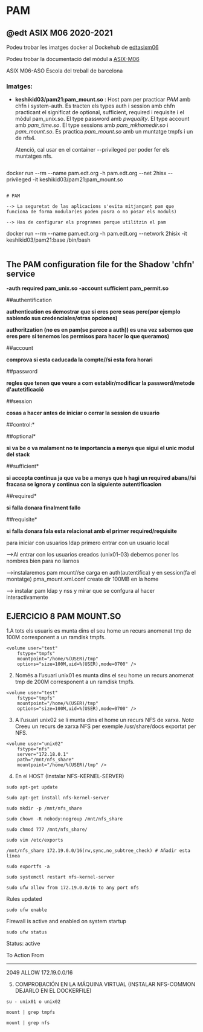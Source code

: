 # PAM

## @edt ASIX M06 2020-2021


Podeu trobar les imatges docker al Dockehub de [edtasixm06](https://hub.docker.com/u/edtasixm06/)

Podeu trobar la documentació del mòdul a [ASIX-M06](https://sites.google.com/site/asixm06edt/)

ASIX M06-ASO Escola del treball de barcelona

### Imatges:

* **keshikid03/pam21:pam_mount.so** : Host pam per practicar *PAM* amb chfn i system-auth. Es tracten els types
  auth i session amb chfn practicant el significat de optional, sufficient, required i requisite i el 
  mòdul pam_unix.so. El type password amb *pwquality*. El type account amb *pam_time.so*. 
  El type sessions amb *pam_mkhomedir.so* i *pam_mount.so*. Es practica *pam_mount.so* amb un muntatge tmpfs
  i un de nfs4.

  Atenció, cal usar en el container --privileged per poder fer els muntatges nfs.

  ```
docker run --rm --name pam.edt.org -h pam.edt.org --net 2hisx --privileged -it keshikid03/pam21:pam_mount.so

  ```
  
# PAM

--> La seguretat de las aplicacions s'evita mitjançant pam que funciona de forma modular(es poden posra o no posar els moduls)

--> Has de configurar els programes perque utilitzin el pam
 
```
docker run --rm --name pam.edt.org -h pam.edt.org --network 2hisix -it keshikid03/pam21:base /bin/bash
```
```
## The PAM configuration file for the Shadow 'chfn' service
**-auth    required        pam_unix.so**
**-account sufficient      pam_permit.so**

##authentification

**authentication es demostrar que si eres pere seas pere(por ejemplo sabiendo sus credenciales/otras opciones)**

**authoritzation (no es en pam(se parece a auth)) es una vez sabemos que eres pere si tenemos los permisos para hacer lo que queramos)**

##account

**comprova si esta caducada la compte//si esta fora horari**

##password

**regles que tenen que veure a com establir/modificar la password/metode d'autetificació**

##session

**cosas a hacer antes de iniciar o cerrar la session de usuario**

##control:*

##optional*

**si va be o va malament no te importancia a menys que sigui el unic modul del stack**

##sufficient*

**si accepta continua ja que va be a menys que h hagi un required abans//si fracasa se ignora y continua con la siguiente autentificacion**

##required*

**si falla donara finalment fallo**

##requisite*

**si falla donara fala esta relacionat amb el primer required/requisite**

para iniciar con usuarios ldap primero entrar con un usuario local

-->Al entrar con los usuarios creados (unix01-03) debemos poner los nombres bien para no liarnos

-->instalaremos pam mount//se carga en auth(autentifica) y en session(fa el montatge) pma_mount.xml.conf create dir 100MB en la home 

--> instalar pam ldap y nss y mirar que se confgura al hacer interactivamente

## EJERCICIO 8 PAM MOUNT.SO

1.A tots els usuaris es munta dins el seu home un recurs anomenat tmp de 100M
corresponent a un ramdisk tmpfs.
```
<volume user="test" 
	fstype="tmpfs" 
	mountpoint="/home/%(USER)/tmp"
	options="size=100M,uid=%(USER),mode=0700" />
```
2. Només a l’usuari unix01 es munta dins el seu home un recurs anomenat tmp de
200M corresponent a un ramdisk tmpfs.

```
<volume user="test" 
	fstype="tmpfs" 
	mountpoint="/home/%(USER)/tmp"
	options="size=100M,uid=%(USER),mode=0700" />

```
3. A l’usuari unix02 se li munta dins el home un recurs NFS de xarxa.
*Nota* Creeu un recurs de xarxa NFS per exemple /usr/share/docs exportat per
NFS.
```
<volume user="unix02" 
	fstype="nfs" 
	server="172.18.0.1" 
	path="/mnt/nfs_share" 
	mountpoint="/home/%(USER)/tmp" />
```

4. En el HOST (Instalar NFS-KERNEL-SERVER)
```
sudo apt-get update
```

```
sudo apt-get install nfs-kernel-server
```

```
sudo mkdir -p /mnt/nfs_share
```

```
sudo chown -R nobody:nogroup /mnt/nfs_share
```

```
sudo chmod 777 /mnt/nfs_share/
```

```
sudo vim /etc/exports
```

```
/mnt/nfs_share 172.19.0.0/16(rw,sync,no_subtree_check) # Añadir esta línea
```

```
sudo exportfs -a
```

```
sudo systemctl restart nfs-kernel-server
```

```
sudo ufw allow from 172.19.0.0/16 to any port nfs
```

Rules updated

```
sudo ufw enable
```

Firewall is active and enabled on system startup

```
sudo ufw status
```

Status: active

To                         Action      From
--                         ------      ----
2049                       ALLOW       172.19.0.0/16   

5. COMPROBACIÓN EN LA MÁQUINA VIRTUAL (INSTALAR NFS-COMMON DEJARLO EN EL DOCKERFILE)
```
su - unix01 o unix02
```
```
mount | grep tmpfs
```
```
mount | grep nfs
```
